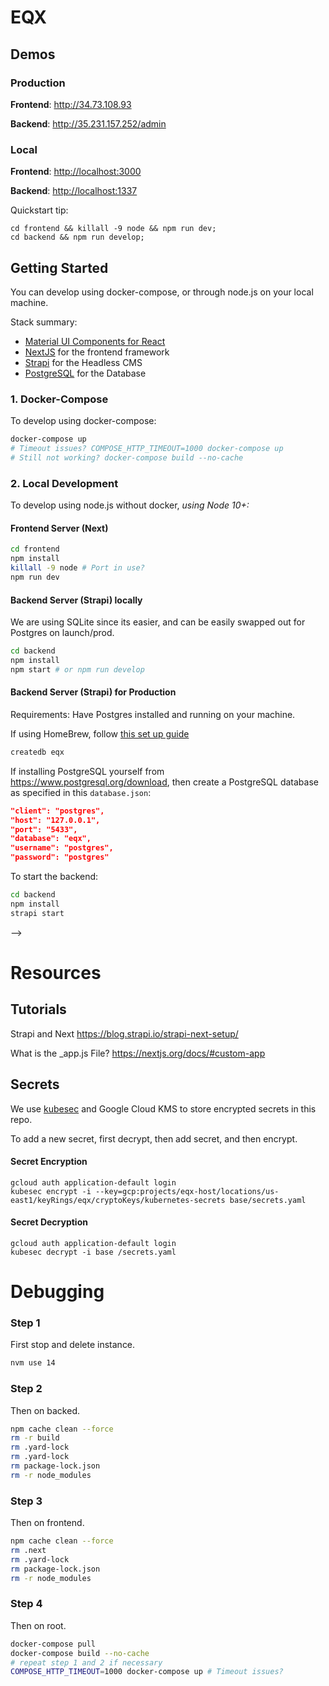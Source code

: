 # EQX

## Demos

### Production

**Frontend**: <http://34.73.108.93>

**Backend**: <http://35.231.157.252/admin>

### Local

**Frontend**: [http://localhost:3000](http://localhost:3000)

**Backend**: [http://localhost:1337](http://localhost:1337)

Quickstart tip:

    cd frontend && killall -9 node && npm run dev;
    cd backend && npm run develop;

## Getting Started

You can develop using docker-compose, or through node.js on your local machine.

Stack summary:

* [Material UI Components for React](https://material-ui.com/)
* [NextJS](https://github.com/zeit/next.js) for the frontend framework
* [Strapi](https://github.com/strapi/strapi) for the Headless CMS
* [PostgreSQL](https://www.postgresql.org/download) for the Database

### 1. Docker-Compose

To develop using docker-compose:

```bash
docker-compose up 
# Timeout issues? COMPOSE_HTTP_TIMEOUT=1000 docker-compose up
# Still not working? docker-compose build --no-cache
```

### 2. Local Development

To develop using node.js without docker, _using Node 10+:_

#### Frontend Server (Next)

```bash
cd frontend
npm install
killall -9 node # Port in use?
npm run dev
```

#### Backend Server (Strapi) locally

We are using SQLite since its easier, and can be easily swapped out for Postgres on launch/prod.

```bash
cd backend
npm install
npm start # or npm run develop
```

#### Backend Server (Strapi) for Production

Requirements: Have Postgres installed and running on your machine.

If using HomeBrew, follow [this set up guide](https://www.robinwieruch.de/postgres-sql-macos-setup)

```bash
createdb eqx
```

If installing PostgreSQL yourself from <https://www.postgresql.org/download>, then create a PostgreSQL database as specified in this `database.json`:

```json
"client": "postgres",
"host": "127.0.0.1",
"port": "5433",
"database": "eqx",
"username": "postgres",
"password": "postgres"
```

To start the backend:

```bash
cd backend
npm install
strapi start
```
 -->

# Resources

## Tutorials

Strapi and Next
https://blog.strapi.io/strapi-next-setup/

What is the _app.js File?
https://nextjs.org/docs/#custom-app

## Secrets

We use [kubesec](https://github.com/shyiko/kubesec) and Google Cloud KMS to store encrypted secrets in this repo.

To add a new secret, first decrypt, then add secret, and then encrypt. 

#### Secret Encryption

```
gcloud auth application-default login
kubesec encrypt -i --key=gcp:projects/eqx-host/locations/us-east1/keyRings/eqx/cryptoKeys/kubernetes-secrets base/secrets.yaml
```

#### Secret Decryption

 ```
 gcloud auth application-default login
 kubesec decrypt -i base /secrets.yaml
 ```

# Debugging

### Step 1
First stop and delete instance.

```bash
nvm use 14
```

### Step 2
Then on backed.

```bash
npm cache clean --force
rm -r build
rm .yard-lock
rm .yard-lock
rm package-lock.json
rm -r node_modules
```


### Step 3
Then on frontend.

```bash
npm cache clean --force
rm .next
rm .yard-lock
rm package-lock.json
rm -r node_modules
```

### Step 4
Then on root.

```bash
docker-compose pull
docker-compose build --no-cache
# repeat step 1 and 2 if necessary
COMPOSE_HTTP_TIMEOUT=1000 docker-compose up # Timeout issues? 
```

